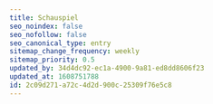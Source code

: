 ```yaml
---
title: Schauspiel
seo_noindex: false
seo_nofollow: false
seo_canonical_type: entry
sitemap_change_frequency: weekly
sitemap_priority: 0.5
updated_by: 34d4dc92-ec1a-4900-9a81-ed8dd8606f23
updated_at: 1608751788
id: 2c09d271-a72c-4d2d-900c-25309f76e5c8
---
```

